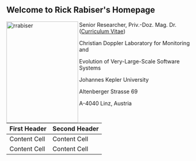 ## Welcome to Rick Rabiser's Homepage

<img src="https://raw.githubusercontent.com/RickRabiser/rickrepo/master/assets/rabiser.jpg" alt="rrabiser" width="187" height="266" align="left">

Senior Researcher, Priv.-Doz. Mag. Dr. ([Curriculum Vitae](https://github.com/RickRabiser/rickrepo/blob/master/CVRR_Web.pdf))

Christian Doppler Laboratory for Monitoring and

Evolution of Very-Large-Scale Software Systems

Johannes Kepler University

Altenberger Strasse 69

A-4040 Linz, Austria







| First Header  | Second Header |
| ------------- | ------------- |
| Content Cell  | Content Cell  |
| Content Cell  | Content Cell  |
